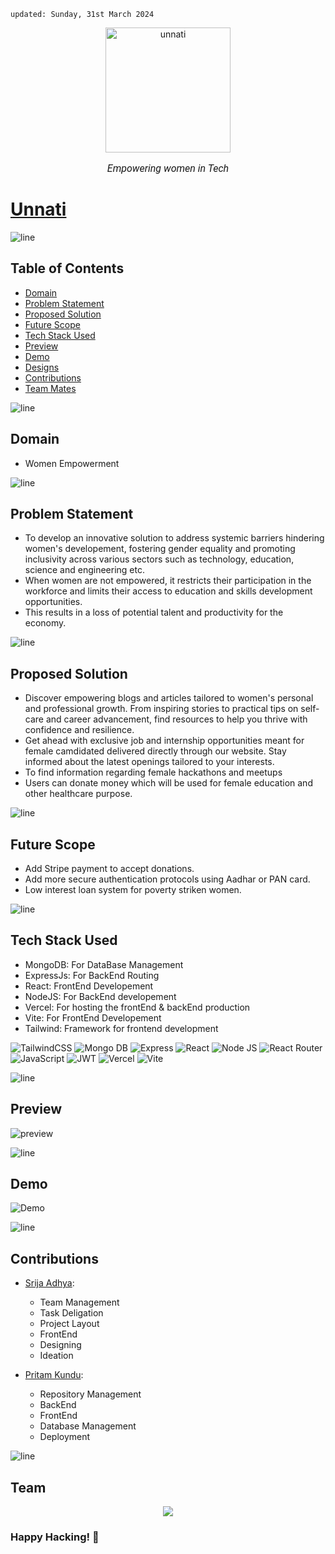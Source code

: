     updated: Sunday, 31st March 2024

<div align=center>
    <a href="https://github.com/SrijaAdhya12/unnati">
        <img width=200 src="" alt="unnati">
    </a>
    <p style="font-family: roboto, calibri; font-size:12pt; font-style:italic">Empowering women in Tech</p>
</div>

# [Unnati](https://unnnati.vercel.app/)

![line]

## Table of Contents

- [Domain](#domain)
- [Problem Statement](#problem-statement)
- [Proposed Solution](#proposed-solution)
- [Future Scope](#future-scope)
- [Tech Stack Used](#tech-stack-used)
- [Preview](#preview)
- [Demo](#demo)
- [Designs](#designs)
- [Contributions](#contributions)
- [Team Mates](#team-mates)

![line]

## Domain

- Women Empowerment

![line]

## Problem Statement

- To develop an innovative solution to address systemic barriers hindering women's developement, fostering gender equality and promoting inclusivity across various sectors such as technology, education, science and engineering etc.
- When women are not empowered, it restricts their participation in the workforce and limits their access to education and skills development opportunities.
- This results in a loss of potential talent and productivity for the economy.

![line]

## Proposed Solution

- Discover empowering blogs and articles tailored to women's personal and professional growth. From inspiring stories to practical tips on self-care and career advancement, find resources to help you thrive with confidence and resilience.
- Get ahead with exclusive job and internship opportunities meant for female camdidated delivered directly through our website. Stay informed about the latest openings tailored to your interests.
- To find information regarding female hackathons and meetups
- Users can donate money which will be used for female education and other healthcare purpose.

![line]

## Future Scope

- Add Stripe payment to accept donations.
- Add more secure authentication protocols using Aadhar or PAN card.
- Low interest loan system for poverty striken women.

![line]

## Tech Stack Used

- MongoDB: For DataBase Management
- ExpressJs: For BackEnd Routing
- React: FrontEnd Developement
- NodeJS: For BackEnd developement
- Vercel: For hosting the frontEnd & backEnd production
- Vite: For FrontEnd Developement
- Tailwind: Framework for frontend development

![TailwindCSS](https://img.shields.io/badge/tailwindcss-%2338B2AC.svg?style=for-the-badge&logo=tailwind-css&logoColor=white) ![Mongo DB](https://img.shields.io/badge/MongoDB-4EA94B?style=for-the-badge&logo=mongodb&logoColor=white) ![Express](https://img.shields.io/badge/Express.js-404D59?style=for-the-badge) ![React](https://img.shields.io/badge/react-%2320232a.svg?style=for-the-badge&logo=react&logoColor=%2361DAFB)
![Node JS](https://img.shields.io/badge/Node.js-43853D?style=for-the-badge&logo=node.js&logoColor=white) ![React Router](https://img.shields.io/badge/React_Router-CA4245?style=for-the-badge&logo=react-router&logoColor=white) ![JavaScript](https://img.shields.io/badge/javascript-%23323330.svg?style=for-the-badge&logo=javascript&logoColor=%23F7DF1E)
![JWT](https://img.shields.io/badge/json%20web%20tokens-323330?style=for-the-badge&logo=json-web-tokens&logoColor=pink) ![Vercel](https://img.shields.io/badge/Vercel-000000?style=for-the-badge&logo=vercel&logoColor=white) ![Vite](https://img.shields.io/badge/vite-%23646CFF.svg?style=for-the-badge&logo=vite&logoColor=white)

![line]

## Preview

![preview](preview.png)

![line]

## Demo

![Demo](demo.gif)

![line]

## Contributions

- [Srija Adhya](https://github.com/SrijaAdhya12):
    - Team Management
    - Task Deligation
    - Project Layout
    - FrontEnd
    - Designing
    - Ideation

- [Pritam Kundu](https://github.com/warmachine028):
    - Repository Management
    - BackEnd
    - FrontEnd
    - Database Management
    - Deployment

![line]

## Team

<div align="center">
    <a  href="https://github.com/SrijaAdhya12/unnati">
        <img src="https://contrib.rocks/image?repo=SrijaAdhya12/unnati"/>
    </a>
</div>


### Happy Hacking! 💚

[line]: https://user-images.githubusercontent.com/75939390/137615281-3a875960-92cc-407f-97fe-fd2319bdb252.png

<!-- 31/03/24 -->
